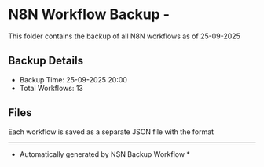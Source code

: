# N8N Workflow Backup - 
This folder contains the backup of all N8N workflows as of 25-09-2025

## Backup Details
- Backup Time: 25-09-2025 20:00
- Total Workflows: 13

## Files
Each workflow is saved as a separate JSON file with the format

-----------
* Automatically generated by NSN Backup Workflow *